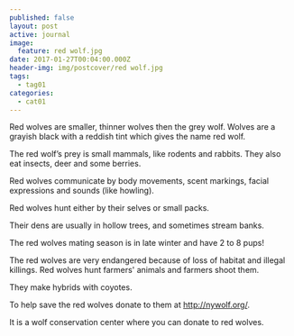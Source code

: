 ```yaml
---
published: false
layout: post
active: journal
image:
  feature: red wolf.jpg
date: 2017-01-27T00:04:00.000Z
header-img: img/postcover/red wolf.jpg
tags:
  - tag01
categories:
  - cat01
---
```

Red wolves are smaller, thinner wolves then the grey wolf.  Wolves are a grayish black with a reddish tint which gives the name red wolf.

The red wolf’s prey is small mammals, like rodents and rabbits.  They also eat insects, deer and some berries.

Red wolves communicate by body movements, scent markings, facial expressions and sounds (like howling).  

Red wolves hunt either by their selves or small packs.  

Their dens are usually in hollow trees, and sometimes stream banks.

The red wolves mating season is in late winter and have 2 to 8 pups!

The red wolves are very endangered because of loss of habitat and illegal killings.  Red wolves hunt farmers' animals and farmers shoot them. 

They make hybrids with coyotes.

To help save the red wolves donate to them at <http://nywolf.org/>.

It is a wolf conservation center where you can donate to red wolves.

